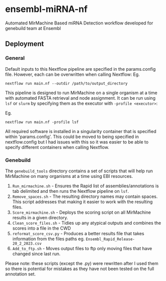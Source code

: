 # ensembl-miRNA-nf
Automated MirMachine Based miRNA Detection workflow developed for genebuild team at Ensembl

## Deployment

### General

Default inputs to this Nextflow pipeline are specified in the params.config file. However, each can be overwritten when calling Nextflow:
Eg.
```
nextflow run main.nf --outdir /path/to/output_directory
```

This pipeline is designed to run MirMachine on a single organism at a time with automated FASTA retrieval and node assignment. It can be run using `lsf` or `slurm` by specifying them as the executor with `-profile <executor>`:

Eg. 
```
nextflow run main.nf -profile lsf 
```

All required software is installed in a singularity container that is specified within 'params.config'. This could be moved to being specified in nextflow.config but I had issues with this so it was easier to be able to specify different containers when calling Nextflow. 

### Genebuild
The `genebuild_tools` directory contains a set of scripts that will help run MirMachine on many organisms at a time using EBI resources. 

1. `Run_mirmachine.sh` - Ensures the Rapid list of assemblies/annotations is tab delimited and then runs the Nextflow pipeline on `lsf`. 
2. `Remove_spaces.sh` - The resulting directory names may contain spaces. This script addresses that making it easier to work with the resulting files.
3. `Score_mirmachine.sh` - Deploys the scoring script on all MirMachine results in a given directory. 
4. `Clean_score_files.sh` - Tidies up any atypical outputs and combines the scores into a file in the CWD 
5. `reformat_score_csv.py` - Produces a better results file that takes information from the files paths eg. `Ensembl_Rapid_Release-20_2_2023.csv`
6. `Add_to_ftp.sh` - Moves output files to ftp only moving files that have changed since last run.

Please note: these scripts (except the .py) were rewritten after I used them so there is potential for mistakes as they have not been tested on the full annotation set. 
